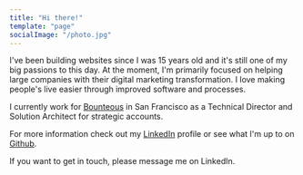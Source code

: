 ```yaml
---
title: "Hi there!"
template: "page"
socialImage: "/photo.jpg"
---
```


I've been building websites since I was 15 years old and it's still one of my big passions to this day. At the moment, I'm primarily focused on helping large companies with their digital marketing transformation. I love making people's live easier through improved software and processes.

I currently work for [Bounteous](https://www.bounteous.com/) in San Francisco as a Technical Director and Solution Architect for strategic accounts.

For more information check out my [LinkedIn](https://www.linkedin.com/in/paulrohrbeck) profile or see what I'm up to on [Github](https://github.com/paulrohrbeck).

If you want to get in touch, please message me on LinkedIn.
